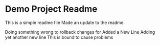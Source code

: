 # Demo Project Readme

This is a simple readme file
Made an update to the readme


Doing something wrong to rollback changes for
Added a New Line
Adding yet another new line
This is bound to cause problems
